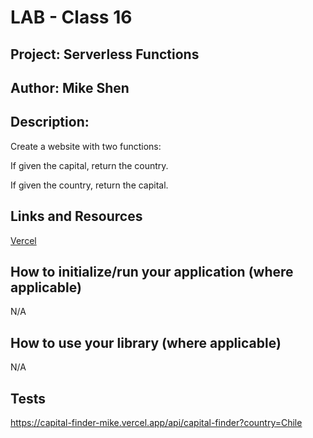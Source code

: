 # LAB - Class 16

## Project: Serverless Functions

## Author: Mike Shen

## Description:
Create a website with two functions:

If given the capital, return the country.

If given the country, return the capital.

## Links and Resources

[Vercel](https://vercel.com/)

## How to initialize/run your application (where applicable)
N/A

## How to use your library (where applicable)
N/A

## Tests

https://capital-finder-mike.vercel.app/api/capital-finder?country=Chile

